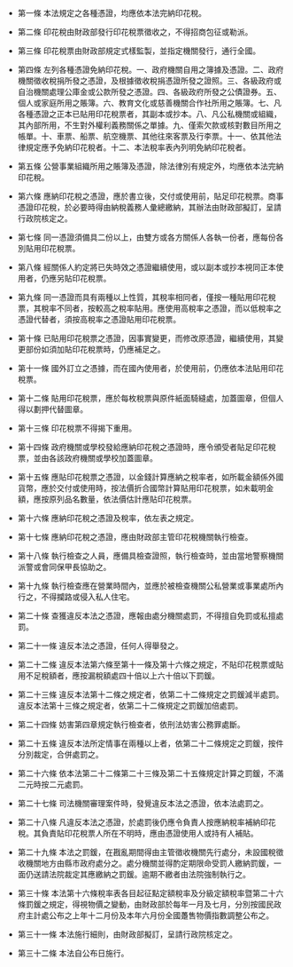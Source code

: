 * 第一條 本法規定之各種憑證，均應依本法完納印花稅。

* 第二條 印花稅由財政部發行印花稅票徵收之，不得招商包征或勒派。

* 第三條 印花稅票由財政部規定式樣監製，並指定機關發行，通行全國。

* 第四條 左列各種憑證免納印花稅。一、政府機關自用之簿據及憑證。二、政府機關徵收稅捐所發之憑證，及根據徵收稅捐憑證所發之證照。三、各級政府或自治機關處理公庫金或公款所發之憑證。四、各級政府所發之公債證券。五、個人或家庭所用之賬簿。六、教育文化或慈善機關合作社所用之賬簿。七、凡各種憑證之正本已貼用印花稅票者，其副本或抄本。八、凡公私機關或組織，其內部所用，不生對外權利義務關係之單據。九、僅索欠款或核對數目所用之帳單。十、車票、船票、航空機票、其他往來客票及行李票。十一、依其他法律規定應予免納印花稅者。十二、本法稅率表內列明免納印花稅者。

* 第五條 公營事業組織所用之賬簿及憑證，除法律別有規定外，均應依本法完納印花稅。

* 第六條 應納印花稅之憑證，應於書立後，交付或使用前，貼足印花稅票。商事憑證印花稅，於必要時得由納稅義務人彙總繳納，其辦法由財政部擬訂，呈請行政院核定之。

* 第七條 同一憑證須備具二份以上，由雙方或各方關係人各執一份者，應每份各別貼用印花稅票。

* 第八條 經關係人約定將已失時效之憑證繼續使用，或以副本或抄本視同正本使用者，仍應另貼印花稅票。

* 第九條 同一憑證而具有兩種以上性質，其稅率相同者，僅按一種貼用印花稅票，其稅率不同者，按較高之稅率貼用。應使用高稅率之憑證，而以低稅率之憑證代替者，須按高稅率之憑證貼用印花稅票。

* 第十條 已貼用印花稅票之憑證，因事實變更，而修改原憑證，繼續使用，其變更部份如須加貼印花稅票時，仍應補足之。

* 第十一條 國外訂立之憑據，而在國內使用者，於使用前，仍應依本法貼用印花稅票。

* 第十二條 貼用印花稅票，應於每枚稅票與原件紙面騎縫處，加蓋圖章，但個人得以劃押代替圖章。

* 第十三條 印花稅票不得揭下重用。

* 第十四條 政府機關或學校發給應納印花稅之憑證時，應令頒受者貼足印花稅票，並由各該政府機關或學校加蓋圖章。

* 第十五條 應貼印花稅票之憑證，以金錢計算應納之稅率者，如所載金額係外國貨幣，應於交付或使用時，按法價折合國幣計算貼用印花稅票，如未載明金額，應按原列品名數量，依法價估計應貼印花稅票。

* 第十六條 應納印花稅之憑證及稅率，依左表之規定。

* 第十七條 應納印花稅之憑證，應由財政部主管印花稅機關執行檢查。

* 第十八條 執行檢查之人員，應備具檢查證照，執行檢查時，並由當地警察機關派警或會同保甲長協助之。

* 第十九條 執行檢查應在營業時間內，並應於被檢查機關公私營業或事業處所內行之，不得攔路或侵入私人住宅。

* 第二十條 查獲違反本法之憑證，應報由處分機關處罰，不得擅自免罰或私擅處罰。

* 第二十一條 違反本法之憑證，任何人得舉發之。

* 第二十二條 違反本法第六條至第十一條及第十六條之規定，不貼印花稅票或貼用不足稅額者，應按漏稅額處四十倍以上六十倍以下罰鍰。

* 第二十三條 違反本法第十二條之規定者，依第二十二條規定之罰鍰減半處罰。違反本法第十三條之規定者，依第二十二條規定之罰鍰加倍處罰。

* 第二十四條 妨害第四章規定執行檢查者，依刑法妨害公務罪處斷。

* 第二十五條 違反本法所定情事在兩種以上者，依第二十二條規定之罰鍰，按件分別裁定，合併處罰之。

* 第二十六條 依本法第二十二條第二十三條及第二十五條規定計算之罰鍰，不滿二元時按二元處罰。

* 第二十七條 司法機關審理案件時，發覺違反本法之憑證，依本法處罰之。

* 第二十八條 凡違反本法之憑證，於處罰後仍應令負責人按應納稅率補納印花稅。其負責貼印花稅票人所在不明時，應由憑證使用人或持有人補貼。

* 第二十九條 本法之罰鍰，在戡亂期間得由主管徵收機關先行處分，未設國稅徵收機關地方由縣市政府處分之。處分機關並得酌定期限命受罰人繳納罰鍰，一面仍送請法院裁定其應繳納之罰鍰。逾期不繳者由法院強制執行之。

* 第三十條 本法第十六條稅率表各目起征點定額稅率及分級定額稅率暨第二十六條罰鍰之規定，得視物價之變動，由財政部於每年一月及七月，分別按國民政府主計處公布之上年十二月份及本年六月份全國躉售物價指數調整公布之。

* 第三十一條 本法施行細則，由財政部擬訂，呈請行政院核定之。

* 第三十二條 本法自公布日施行。

